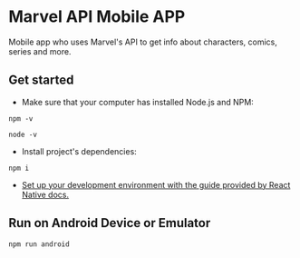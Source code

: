 # Marvel API Mobile APP

Mobile app who uses Marvel's API to get info about characters, comics, series and more.

## Get started

- Make sure that your computer has installed Node.js and NPM:

```
npm -v
```

```
node -v
```

- Install project's dependencies:

```
npm i
```

- [Set up your development environment with the guide provided by React Native docs.](https://reactnative.dev/docs/environment-setup)

## Run on Android Device or Emulator

```
npm run android
```